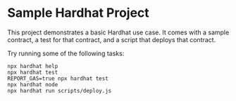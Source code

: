 # Sample Hardhat Project

This project demonstrates a basic Hardhat use case. It comes with a sample contract, a test for that contract, and a script that deploys that contract.

Try running some of the following tasks:

```shell
npx hardhat help
npx hardhat test
REPORT_GAS=true npx hardhat test
npx hardhat node
npx hardhat run scripts/deploy.js
```

<!-- hardhat.config.js 文件可以看作是我们编写的所有脚本的入口，是决定其他代码如何工作并与区块链交互的配置文件 -->
<!--
    yarn init
    yarn add --dev hardhat
    yarn hardhat
    yarn hardhat --verbose
    yarn install
 -->
